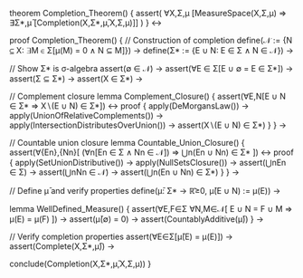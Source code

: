 theorem Completion_Theorem() {
  assert(
    ∀X,Σ,μ [MeasureSpace(X,Σ,μ) ⇒ 
      ∃Σ*,μ̄ [Completion(X,Σ*,μ̄,X,Σ,μ)]]
  )
} ↔

proof Completion_Theorem() {
  // Construction of completion
  define(𝒩 := {N ⊆ X: ∃M ∈ Σ[μ(M) = 0 ∧ N ⊆ M]}) →
  define(Σ* := {E ∪ N: E ∈ Σ ∧ N ∈ 𝒩}) →

  // Show Σ* is σ-algebra
  assert(∅ ∈ 𝒩) →
  assert(∀E ∈ Σ[E ∪ ∅ = E ∈ Σ*]) →
  assert(Σ ⊆ Σ*) →
  assert(X ∈ Σ*) →

  // Complement closure
  lemma Complement_Closure() {
    assert(∀E,N[E ∪ N ∈ Σ* ⇒ X∖(E ∪ N) ∈ Σ*]) ↔
    proof {
      apply(DeMorgansLaw()) →
      apply(UnionOfRelativeComplements()) →
      apply(IntersectionDistributesOverUnion()) →
      assert(X∖(E ∪ N) ∈ Σ*)
    }
  } →

  // Countable union closure
  lemma Countable_Union_Closure() {
    assert(∀{En},{Nn}[
      (∀n[En ∈ Σ ∧ Nn ∈ 𝒩]) ⇒ 
      ⋃n(En ∪ Nn) ∈ Σ*
    ]) ↔
    proof {
      apply(SetUnionDistributive()) →
      apply(NullSetsClosure()) →
      assert(⋃nEn ∈ Σ) →
      assert(⋃nNn ∈ 𝒩) →
      assert(⋃n(En ∪ Nn) ∈ Σ*)
    }
  } →

  // Define μ̄ and verify properties
  define(μ̄: Σ* → ℝ̄≥0, μ̄(E ∪ N) := μ(E)) →

  lemma WellDefined_Measure() {
    assert(∀E,F∈Σ ∀N,M∈𝒩[
      E ∪ N = F ∪ M ⇒ μ(E) = μ(F)
    ]) →
    assert(μ̄(∅) = 0) →
    assert(CountablyAdditive(μ̄))
  } →

  // Verify completion properties
  assert(∀E∈Σ[μ̄(E) = μ(E)]) →
  assert(Complete(X,Σ*,μ̄)) →
  
  conclude(Completion(X,Σ*,μ̄,X,Σ,μ))
}